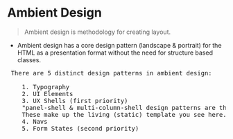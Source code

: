 # Ambient Design

> Ambient design is methodology for creating layout.

* Ambient design has a core design pattern (landscape & portrait) for the HTML as a presentation format without the need for structure based classes.

<pre>
 There are 5 distinct design patterns in ambient design:

    1. Typography
    2. UI Elements
    3. UX Shells (first priority)
    "panel-shell & multi-column-shell design patterns are the first priority"
    These make up the living (static) template you see here.
    4. Navs
    5. Form States (second priority)
</pre>